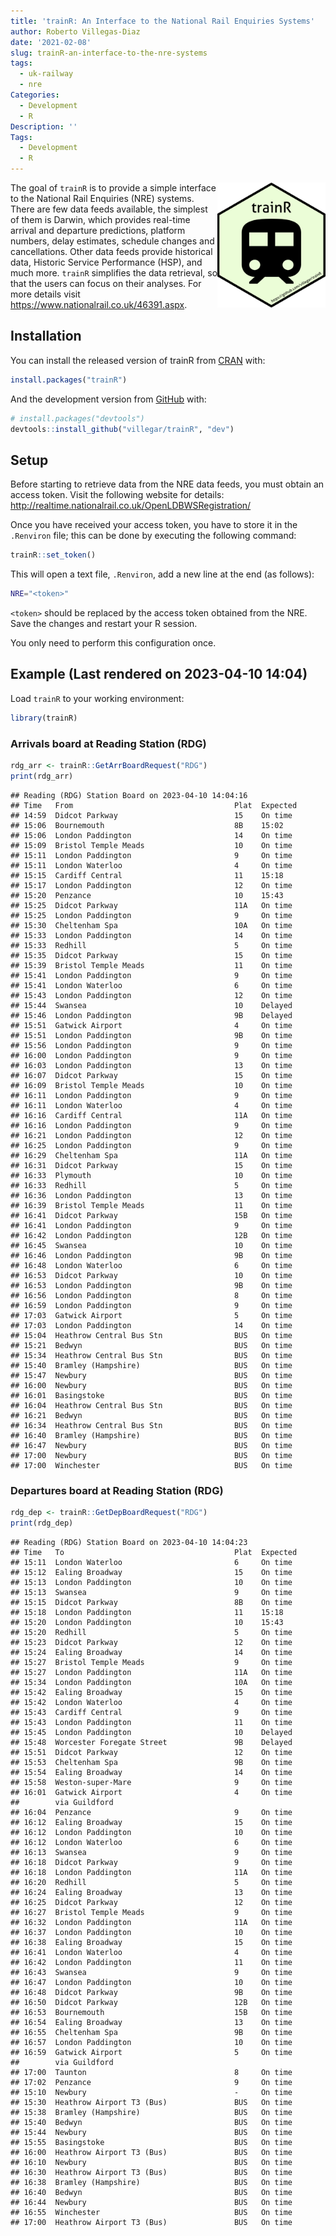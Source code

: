```yaml
---
title: 'trainR: An Interface to the National Rail Enquiries Systems'
author: Roberto Villegas-Diaz
date: '2021-02-08'
slug: trainR-an-interface-to-the-nre-systems
tags:
  - uk-railway
  - nre
Categories:
  - Development
  - R
Description: ''
Tags:
  - Development
  - R
---
```


<img src="https://raw.githubusercontent.com/villegar/trainR/main/inst/images/logo.png" alt="logo" align="right" height=200px/>

The goal of `trainR` is to provide a simple interface to the 
National Rail Enquiries (NRE) systems. There are few data feeds 
available, the simplest of them is Darwin, which provides real-time 
arrival and departure predictions, platform numbers, delay estimates, 
schedule changes and cancellations. Other data feeds provide historical 
data, Historic Service Performance (HSP), and much more. `trainR` 
simplifies the data retrieval, so that the users can focus on their 
analyses. For more details visit 
https://www.nationalrail.co.uk/46391.aspx.

## Installation

You can install the released version of trainR from [CRAN](https://CRAN.R-project.org) with:

``` r
install.packages("trainR")
```

And the development version from [GitHub](https://github.com/) with:

``` r
# install.packages("devtools")
devtools::install_github("villegar/trainR", "dev")
```

## Setup
Before starting to retrieve data from the NRE data feeds, you must obtain an access token. 
Visit the following website for details: http://realtime.nationalrail.co.uk/OpenLDBWSRegistration/

Once you have received your access token, you have to store it in the `.Renviron` file; this can be 
done by executing the following command:


```r
trainR::set_token()
```

This will open a text file, `.Renviron`, add a new line at the end (as follows):

```bash
NRE="<token>"
```

`<token>` should be replaced by the access token obtained from the NRE. Save the changes and restart 
your R session.

You only need to perform this configuration once.

## Example (Last rendered on 2023-04-10 14:04)

Load `trainR` to your working environment:

```r
library(trainR)
```

### Arrivals board at Reading Station (RDG)


```r
rdg_arr <- trainR::GetArrBoardRequest("RDG")
print(rdg_arr)
```

```
## Reading (RDG) Station Board on 2023-04-10 14:04:16
## Time   From                                    Plat  Expected
## 14:59  Didcot Parkway                          15    On time
## 15:06  Bournemouth                             8B    15:02
## 15:06  London Paddington                       14    On time
## 15:09  Bristol Temple Meads                    10    On time
## 15:11  London Paddington                       9     On time
## 15:11  London Waterloo                         4     On time
## 15:15  Cardiff Central                         11    15:18
## 15:17  London Paddington                       12    On time
## 15:20  Penzance                                10    15:43
## 15:25  Didcot Parkway                          11A   On time
## 15:25  London Paddington                       9     On time
## 15:30  Cheltenham Spa                          10A   On time
## 15:33  London Paddington                       14    On time
## 15:33  Redhill                                 5     On time
## 15:35  Didcot Parkway                          15    On time
## 15:39  Bristol Temple Meads                    11    On time
## 15:41  London Paddington                       9     On time
## 15:41  London Waterloo                         6     On time
## 15:43  London Paddington                       12    On time
## 15:44  Swansea                                 10    Delayed
## 15:46  London Paddington                       9B    Delayed
## 15:51  Gatwick Airport                         4     On time
## 15:51  London Paddington                       9B    On time
## 15:56  London Paddington                       9     On time
## 16:00  London Paddington                       9     On time
## 16:03  London Paddington                       13    On time
## 16:07  Didcot Parkway                          15    On time
## 16:09  Bristol Temple Meads                    10    On time
## 16:11  London Paddington                       9     On time
## 16:11  London Waterloo                         4     On time
## 16:16  Cardiff Central                         11A   On time
## 16:16  London Paddington                       9     On time
## 16:21  London Paddington                       12    On time
## 16:25  London Paddington                       9     On time
## 16:29  Cheltenham Spa                          11A   On time
## 16:31  Didcot Parkway                          15    On time
## 16:33  Plymouth                                10    On time
## 16:33  Redhill                                 5     On time
## 16:36  London Paddington                       13    On time
## 16:39  Bristol Temple Meads                    11    On time
## 16:41  Didcot Parkway                          15B   On time
## 16:41  London Paddington                       9     On time
## 16:42  London Paddington                       12B   On time
## 16:45  Swansea                                 10    On time
## 16:46  London Paddington                       9B    On time
## 16:48  London Waterloo                         6     On time
## 16:53  Didcot Parkway                          10    On time
## 16:53  London Paddington                       9B    On time
## 16:56  London Paddington                       8     On time
## 16:59  London Paddington                       9     On time
## 17:03  Gatwick Airport                         5     On time
## 17:03  London Paddington                       14    On time
## 15:04  Heathrow Central Bus Stn                BUS   On time
## 15:21  Bedwyn                                  BUS   On time
## 15:34  Heathrow Central Bus Stn                BUS   On time
## 15:40  Bramley (Hampshire)                     BUS   On time
## 15:47  Newbury                                 BUS   On time
## 16:00  Newbury                                 BUS   On time
## 16:01  Basingstoke                             BUS   On time
## 16:04  Heathrow Central Bus Stn                BUS   On time
## 16:21  Bedwyn                                  BUS   On time
## 16:34  Heathrow Central Bus Stn                BUS   On time
## 16:40  Bramley (Hampshire)                     BUS   On time
## 16:47  Newbury                                 BUS   On time
## 17:00  Newbury                                 BUS   On time
## 17:00  Winchester                              BUS   On time
```

### Departures board at Reading Station (RDG)


```r
rdg_dep <- trainR::GetDepBoardRequest("RDG")
print(rdg_dep)
```

```
## Reading (RDG) Station Board on 2023-04-10 14:04:23
## Time   To                                      Plat  Expected
## 15:11  London Waterloo                         6     On time
## 15:12  Ealing Broadway                         15    On time
## 15:13  London Paddington                       10    On time
## 15:13  Swansea                                 9     On time
## 15:15  Didcot Parkway                          8B    On time
## 15:18  London Paddington                       11    15:18
## 15:20  London Paddington                       10    15:43
## 15:20  Redhill                                 5     On time
## 15:23  Didcot Parkway                          12    On time
## 15:24  Ealing Broadway                         14    On time
## 15:27  Bristol Temple Meads                    9     On time
## 15:27  London Paddington                       11A   On time
## 15:34  London Paddington                       10A   On time
## 15:42  Ealing Broadway                         15    On time
## 15:42  London Waterloo                         4     On time
## 15:43  Cardiff Central                         9     On time
## 15:43  London Paddington                       11    On time
## 15:45  London Paddington                       10    Delayed
## 15:48  Worcester Foregate Street               9B    Delayed
## 15:51  Didcot Parkway                          12    On time
## 15:53  Cheltenham Spa                          9B    On time
## 15:54  Ealing Broadway                         14    On time
## 15:58  Weston-super-Mare                       9     On time
## 16:01  Gatwick Airport                         4     On time
##        via Guildford                           
## 16:04  Penzance                                9     On time
## 16:12  Ealing Broadway                         15    On time
## 16:12  London Paddington                       10    On time
## 16:12  London Waterloo                         6     On time
## 16:13  Swansea                                 9     On time
## 16:18  Didcot Parkway                          9     On time
## 16:18  London Paddington                       11A   On time
## 16:20  Redhill                                 5     On time
## 16:24  Ealing Broadway                         13    On time
## 16:25  Didcot Parkway                          12    On time
## 16:27  Bristol Temple Meads                    9     On time
## 16:32  London Paddington                       11A   On time
## 16:37  London Paddington                       10    On time
## 16:38  Ealing Broadway                         15    On time
## 16:41  London Waterloo                         4     On time
## 16:42  London Paddington                       11    On time
## 16:43  Swansea                                 9     On time
## 16:47  London Paddington                       10    On time
## 16:48  Didcot Parkway                          9B    On time
## 16:50  Didcot Parkway                          12B   On time
## 16:53  Bournemouth                             15B   On time
## 16:54  Ealing Broadway                         13    On time
## 16:55  Cheltenham Spa                          9B    On time
## 16:57  London Paddington                       10    On time
## 16:59  Gatwick Airport                         5     On time
##        via Guildford                           
## 17:00  Taunton                                 8     On time
## 17:02  Penzance                                9     On time
## 15:10  Newbury                                 -     On time
## 15:30  Heathrow Airport T3 (Bus)               BUS   On time
## 15:38  Bramley (Hampshire)                     BUS   On time
## 15:40  Bedwyn                                  BUS   On time
## 15:44  Newbury                                 BUS   On time
## 15:55  Basingstoke                             BUS   On time
## 16:00  Heathrow Airport T3 (Bus)               BUS   On time
## 16:10  Newbury                                 BUS   On time
## 16:30  Heathrow Airport T3 (Bus)               BUS   On time
## 16:38  Bramley (Hampshire)                     BUS   On time
## 16:40  Bedwyn                                  BUS   On time
## 16:44  Newbury                                 BUS   On time
## 16:55  Winchester                              BUS   On time
## 17:00  Heathrow Airport T3 (Bus)               BUS   On time
```
